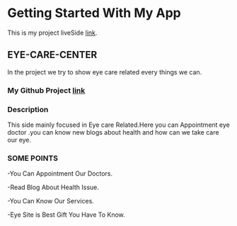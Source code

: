 # Getting Started With My App


This is my project liveSide [link](https://eye-care-center-a25de.web.app).


## EYE-CARE-CENTER

In the project we try to show eye care related every things we can.

### My Github Project [link](https://github.com/Programming-Hero-Web-Course3/healthcare-related-website-krishnacheashty)



### Description
 This side mainly focused in Eye care Related.Here you can Appointment eye doctor .you can know new blogs about health and how can we take care our eye. 

 ### SOME POINTS 

 -You Can Appointment Our Doctors.

 -Read Blog About Health Issue.

 -You Can Know Our Services.

 -Eye Site is Best Gift You Have To Know.
